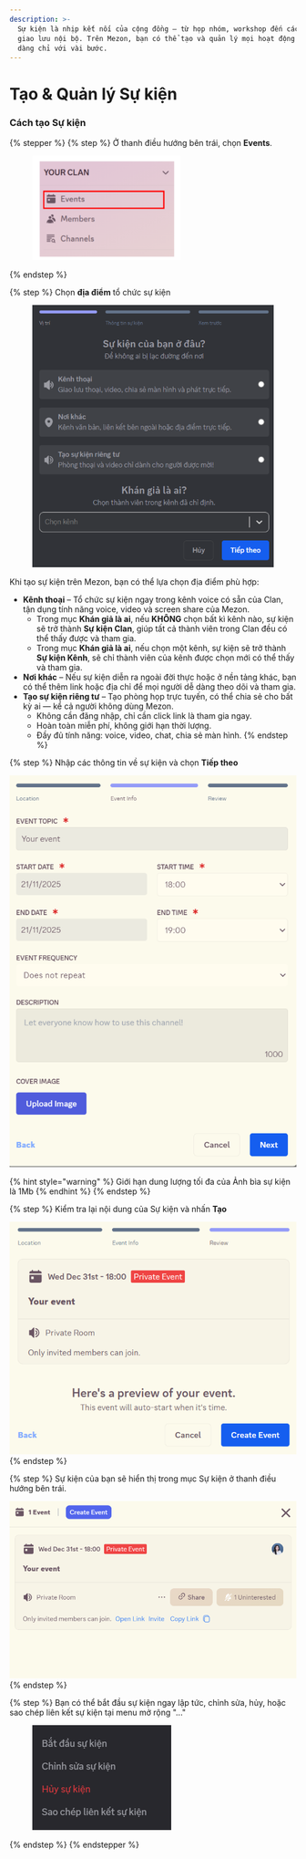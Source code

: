 ```yaml
---
description: >-
  Sự kiện là nhịp kết nối của cộng đồng – từ họp nhóm, workshop đến các buổi
  giao lưu nội bộ. Trên Mezon, bạn có thể tạo và quản lý mọi hoạt động này dễ
  dàng chỉ với vài bước.
---
```


# Tạo & Quản lý Sự kiện

### Cách tạo Sự kiện

{% stepper %}
{% step %}
Ở thanh điều hướng bên trái, chọn **Events**.

<div align="left"><figure><img src="../../../.gitbook/assets/image (71).png" alt="" width="261"><figcaption></figcaption></figure></div>
{% endstep %}

{% step %}
Chọn **địa điểm** tổ chức sự kiện

<figure><img src="../../../.gitbook/assets/image (137).png" alt=""><figcaption></figcaption></figure>

Khi tạo sự kiện trên Mezon, bạn có thể lựa chọn địa điểm phù hợp:

* **Kênh thoại** – Tổ chức sự kiện ngay trong kênh voice có sẵn của Clan, tận dụng tính năng voice, video và screen share của Mezon.
  * Trong mục **Khán giả là ai**, nếu **KHÔNG** chọn bất kì kênh nào, sự kiện sẽ trở thành **Sự kiện Clan**, giúp tất cả thành viên trong Clan đều có thể thấy được và tham gia.
  * Trong mục **Khán giả là ai**, nếu chọn một kênh, sự kiện sẽ trở thành **Sự kiện Kênh**, sẽ chỉ thành viên của kênh được chọn mới có thể thấy và tham gia.
* **Nơi khác** – Nếu sự kiện diễn ra ngoài đời thực hoặc ở nền tảng khác, bạn có thể thêm link hoặc địa chỉ để mọi người dễ dàng theo dõi và tham gia.&#x20;
* **Tạo sự kiện riêng tư** – Tạo phòng họp trực tuyến, có thể chia sẻ cho bất kỳ ai — kể cả người không dùng Mezon.
  * Không cần đăng nhập, chỉ cần click link là tham gia ngay.
  * Hoàn toàn miễn phí, không giới hạn thời lượng.
  * Đầy đủ tính năng: voice, video, chat, chia sẻ màn hình.
{% endstep %}

{% step %}
Nhập các thông tin về sự kiện và chọn **Tiếp theo**

![](<../../../.gitbook/assets/unknown (84).png>)

{% hint style="warning" %}
Giới hạn dung lượng tối đa của Ảnh bìa sự kiện là 1Mb
{% endhint %}
{% endstep %}

{% step %}
Kiểm tra lại nội dung của Sự kiện và nhấn **Tạo**

![](<../../../.gitbook/assets/unknown (85).png>)
{% endstep %}

{% step %}
Sự kiện của bạn sẽ hiển thị trong mục Sự kiện ở thanh điều hướng bên trái.

![](<../../../.gitbook/assets/unknown (86).png>)
{% endstep %}

{% step %}
Bạn có thể bắt đầu sự kiện ngay lập tức, chỉnh sửa, hủy, hoặc sao chép liên kết sự kiện tại menu mở rộng "..."

<figure><img src="../../../.gitbook/assets/image (138).png" alt=""><figcaption></figcaption></figure>
{% endstep %}
{% endstepper %}

